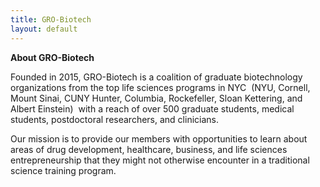 ```yaml
---
title: GRO-Biotech
layout: default
---
```


__About GRO-Biotech__

Founded in 2015, GRO-­Biotech is a coalition of graduate biotechnology organizations from the top life sciences programs in NYC ­­ (NYU, Cornell, Mount Sinai, CUNY Hunter, Columbia, Rockefeller, Sloan Kettering, and Albert Einstein) ­­ with a reach of over 500 graduate students, medical students, postdoctoral researchers, and clinicians. 

Our mission is to provide our members with opportunities to learn about areas of drug development, healthcare, business, and life sciences entrepreneurship that they might not otherwise encounter in a traditional science training program.

<br>
